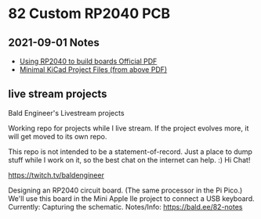 # 82 Custom RP2040 PCB

## 2021-09-01 Notes
* [Using RP2040 to build boards Official PDF](https://datasheets.raspberrypi.org/rp2040/hardware-design-with-rp2040.pdf)
* [Minimal KiCad Project Files (from above PDF)](https://datasheets.raspberrypi.org/rp2040/Minimal-KiCAD.zip)

## live stream projects
 Bald Engineer's Livestream projects

Working repo for projects while I live stream. If the project evolves more, it will get moved to its own repo.

This repo is not intended to be a statement-of-record. Just a place to dump stuff while I work on it, so the best chat on the internet can help. :) Hi Chat!

https://twitch.tv/baldengineer

Designing an RP2040 circuit board. (The same processor in the Pi Pico.) We'll use this board in the Mini Apple IIe project to connect a USB keyboard. Currently: Capturing the schematic. Notes/Info: https://bald.ee/82-notes